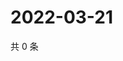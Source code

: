 # 2022-03-21

共 0 条

<!-- BEGIN WEIBO -->
<!-- 最后更新时间 Mon Mar 21 2022 17:00:56 GMT+0800 (China Standard Time) -->

<!-- END WEIBO -->
